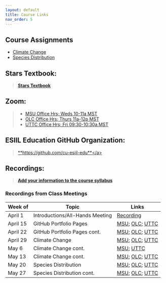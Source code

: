 ```yaml
---
layout: default
title: Course Links
nav_order: 5
---
```


## **Course Assignments**
* [Climate Change](https://classroom.github.com/a/ux6Okxy8)
* [Species Distribution](https://classroom.github.com/a/yYBfP46Q)

## **Stars Textbook:**
 > <a 
    href="https://cu-esiil-edu.github.io/esiil-learning-portal/stars/pages/00-course-overviews/stars/00-home.html" 
    target="_blank">
      **Stars Textbook**
  </a>
  
## **Zoom:**
> * <a href="https://cuboulder.zoom.us/j/93254665811" target="_blank">MSU Office Hrs; Weds 10-11a MST</a>
> * <a href="https://cuboulder.zoom.us/j/91690453865" target="_blank">OLC Office Hrs; Thurs 11a-12p MST</a>
> * <a href="https://cuboulder.zoom.us/j/97469436545" target="_blank">UTTC Office Hrs; Fri 09:30-10:30a MST</a>
  
## **ESIIL Education GitHub Organization:**
>   <a href="https://github.com/cu-esiil-edu" target="_blank">**https://github.com/cu-esiil-edu**</a>
  
## **Recordings**: 
  > <a 
     href="https://cuboulder.zoom.us/rec/share/Om2HczKZNi-HoyRLMrt8yclLGs0_DFckgsRIYlYUbXwzFY7Ny_QhpEdaQNUhcLiM.9HG0umpgAoPw3jsg" 
     target="_blank">
     **Add your information to the course syllabus**
   </a>

### **Recordings from Class Meetings**

| Week of    | Topic | Links |
| ----------- | ----------- |----------- |
| April 1   |  Introductions/All-Hands Meeting   | [Recording](https://cuboulder.zoom.us/rec/share/f1n7Oyc2OtXyWNvYfCtBw6DCY2ZJoS5dj9Divkim6qU08vMn40wRd4H1cwtzcw2F.iAFIKh3xrNi0IJMJ) |
| April 15      | GitHub Portfolio Pages | [MSU](https://cuboulder.zoom.us/rec/share/BCrGCXpG4zfqY47x7RUnM2jtEkprPtwEqodtZ6RkCxAalYp8umRSAbzRWyNGYn4.RBf3hHTVs_jsoPX9); [OLC](https://cuboulder.zoom.us/rec/share/aANuBbR3FDON8wj0zeXEbE4WzD1dS8j6zLEykYKApr0GA8SFr3oyqugl6Qp5v1Tr.nYOjYvm6tNsszyQv); [UTTC](https://cuboulder.zoom.us/rec/share/mTnfj8p9dEEYNXtqRoQp74rghh0KRy1CSi7vJnalP0wLA5eAss1QAGOWB67raiY.neRNxHIZM6yC1IVt) |           
| April 22  | GitHub Portfolio Pages cont. | [MSU](https://cuboulder.zoom.us/rec/share/QkNu9CPFP82pgaqGz0Szpt_aNhYlJ0fWY_DcbP_00Kr4bifyaeTal_UNdfXouQaT.jJVrJoPsvGC7MuR9); [OLC](https://cuboulder.zoom.us/rec/share/LV8AOfDKkajwi_61QFVD3B_bHI1FNkwi7irjvLwXLqBwrM1g8RllHGBW20rttLoY.mzRm90WgGoYMEiQ8); [UTTC](https://cuboulder.zoom.us/rec/share/QrV1rIWGnLKz5crRu7W9sN_kyI3pFKyw0LWD_331CaE_nPWbHjN6BoAI92C1gW5a.Ie78Bui8UmHujrTW) |
| April 29   | Climate Change | [MSU](https://cuboulder.zoom.us/rec/share/KGcQQNWJOKZaNKSX4QKUGoooRAT5qLyd5bYh8OPHPg2W_HspF88HoM5sq31xSiw.nvnpVrOeZDAgIiRN); [OLC](https://cuboulder.zoom.us/rec/share/wOcdYKcTOteQjcnt7YUuktFgL9upSUSs7EeJJA98fg_AARnmHUgm4AeMWtGkeiur.hraRlNz6vOBB9ou8); [UTTC](https://cuboulder.zoom.us/rec/share/q2V-Vqz9h4PLY2W9VrorM7MSigE_wd7lR6IATL5u-ukul-cEjmZHqGbOFcxNiGTW.I0TR92ydCxmbs9pB) |
| May 6   | Climate Change cont.  | [MSU](https://cuboulder.zoom.us/rec/share/OoelViVYfjQ9oNgasQHGsszxvpPgRkfi_XXXfJNi75AynmqGzSBNlAM87NfpCDVD.fv0R_lcz3dv5CxO0); [UTTC](https://cuboulder.zoom.us/rec/share/DjtYZ0uSlFC2FQradgEa_ooSWzmPMYg0MY53s9w4UoUb02sl3v_Z3rgHU_dF2IAL.9TQ3oaPqBWspDKN-) |
| May 13   | Climate Change cont. | [MSU](https://cuboulder.zoom.us/rec/share/PjkiUWxWHo_tSfw3Fx2PiaZ3NpfAK0SqD6FioZnytSKXkOwagCKUCaJUQY-RKmaN.5ryCIMGG6wFi_F3k); [OLC](https://cuboulder.zoom.us/rec/share/dMn-czpIyuMgaL8hfxNa89jHRrpTlBkJvOFN1aQ5dCPtzBdi7FV7W6LvaoRSoWgU.B4uYlsuOsC2ORyzA); [UTTC](https://cuboulder.zoom.us/rec/share/ekxbF4p0txtiUFIXNfoLi4JsvoVEUiVm8-OJFwScZOcGcdxeKMbHAWhZGSUEt04F.8jjVwd9X53n5-jyE) |
| May 20   | Species Distribution | [MSU](https://cuboulder.zoom.us/rec/share/oSQfLIoZGFOcNmGRyBEz9rai5A9bjURmIZP3Ialjb3KUJo93B30I_KQImz1fMwW0.m5MjHjZyfWq6DJd8); [OLC](https://cuboulder.zoom.us/rec/share/cWoNNG8Ze2oYqiRJQZzYfLa6maSwDY9HmAzenvxzNxLh4yKcvpJSvQeLoh3xZViu.vjxBkIKk8d-20Sgy); [UTTC](https://cuboulder.zoom.us/rec/share/QHD_8nje6o6E9ahzRs6PidnsHuD5IaYO6gyHmlyQEyudvqvKuFmo94oLmgrM7cqb.D2kgsrpoFawOCSa7) |
| May 27   | Species Distribution cont. | [MSU](https://cuboulder.zoom.us/rec/share/PXpd2tI02olqgIf8y31ln9zZX4MrnYd3J4_UF9ZHFUJe-3Fp8-H4T7qt_Hm-gHdA.Cwf1pXYSf3gFF3Ay); [OLC](https://cuboulder.zoom.us/rec/share/HwRXjdaNNhbIpIEBCtei5Igm545wu9qsdxb1MgA9LSUU8-Jkaimi6utGATa357eW.Ad-ewgYGr9ouEsrG); [UTTC](https://cuboulder.zoom.us/rec/share/tKiQEAacHl2xlaLCxrDNHYp6QKzASohIhh9LL9hhyC1kguw1ezbgPZdEyRFOhgbB.ANyAho3qP7RcF8Km) |

